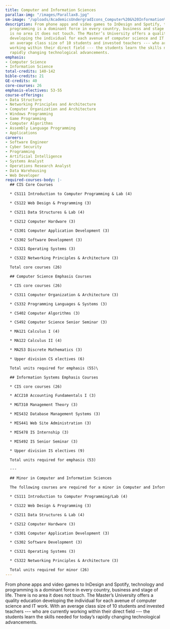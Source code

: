 ```yaml
---
title: Computer and Information Sciences
parallax-img: "/images/Parallax8.jpg"
sm-image: "/uploads/AcademicsUndergradIcons_Computer%20&%20Information%20Sciences.png"
description: From phone apps and video games to InDesign and Spotify, technology and
  programming is a dominant force in every country, business and stage of life. There
  is no area it does not touch. The Master’s University offers a quality education
  developing the individual for each avenue of computer science and IT work. With
  an average class size of 10 students and invested teachers --- who are currently
  working within their direct field --- the students learn the skills needed for today’s
  rapidly changing technological advancements.
emphasis:
- Computer Science
- Information Science
total-credits: 140-142
bible-credits: 21
GE-credits: 40
core-courses: 26
emphasis-electives: 53-55
course-offerings:
- Data Structure
- Networking Principles and Architecture
- Computer Organization and Architecture
- Windows Programming
- Game Programming
- Computer Algorithms
- Assembly Language Programming
- Applications
careers:
- Software Engineer
- Cyber Security
- Programming
- Artificial Intelligence
- Systems Analyst
- Operations Research Analyst
- Data Warehousing
- Web Developer
required-courses-body: |-
  ## CIS Core Courses

  * CS111 Introduction to Computer Programming & Lab (4)

  * CS122 Web Design & Programming (3)

  * CS211 Data Structures & Lab (4)

  * CS212 Computer Hardware (3)

  * CS301 Computer Application Development (3)

  * CS302 Software Development (3)

  * CS321 Operating Systems (3)

  * CS322 Networking Principles & Architecture (3)

  Total core courses (26)

  ## Computer Science Emphasis Courses

  * CIS core courses (26)

  * CS311 Computer Organization & Architecture (3)

  * CS332 Programming Languages & Systems (3)

  * CS402 Computer Algorithms (3)

  * CS492 Computer Science Senior Seminar (3)

  * MA121 Calculus I (4)

  * MA122 Calculus II (4)

  * MA253 Discrete Mathematics (3)

  * Upper division CS electives (6)

  Total units required for emphasis (55)\

  ## Information Systems Emphasis Courses

  * CIS core courses (26)

  * ACC210 Accounting Fundamentals I (3)

  * MGT310 Management Theory (3)

  * MIS432 Database Management Systems (3)

  * MIS441 Web Site Administration (3)

  * MIS478 IS Internship (3)

  * MIS492 IS Senior Seminar (3)

  * Upper division IS electives (9)

  Total units required for emphasis (53)

  ---

  ## Minor in Computer and Information Sciences

  The following courses are required for a minor in Computer and Information Sciences:

  * CS111 Introduction to Computer Programming/Lab (4)

  * CS122 Web Design & Programming (3)

  * CS211 Data Structures & Lab (4)

  * CS212 Computer Hardware (3)

  * CS301 Computer Application Development (3)

  * CS302 Software Development (3)

  * CS321 Operating Systems (3)

  * CS322 Networking Principles & Architecture (3)

  Total units required for minor (26)
---
```


From phone apps and video games to InDesign and Spotify, technology and programming is a
dominant force in every country, business and stage of life. There is no area it does not touch. The
Master’s University offers a quality education developing the individual for each avenue of computer
science and IT work. With an average class size of 10 students and invested teachers --- who are currently
working within their direct field --- the students learn the skills needed for today’s rapidly changing
technological advancements.
